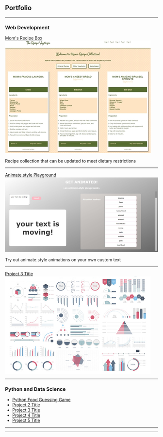 ## Portfolio

---

### Web Development

[Mom's Recipe Box](https://kathrynbrown.us/daysofcode/8)
<img src="images/project1.jpg?raw=true"/>

Recipe collection that can be updated to meet dietary restrictions

---
[Animate.style Playground](https://kathrynbrown.us/daysofcode/10)
<img src="images/daysofcode10.jpg?raw=true"/>

Try out animate.style animations on your own custom text

---
[Project 3 Title](http://example.com/)
<img src="images/dummy_thumbnail.jpg?raw=true"/>

---

### Python and Data Science

- [Python Food Guessing Game](https://kathrynbrown.us/daysofcode/4/)
- [Project 2 Title](http://example.com/)
- [Project 3 Title](http://example.com/)
- [Project 4 Title](http://example.com/)
- [Project 5 Title](http://example.com/)

---




---


